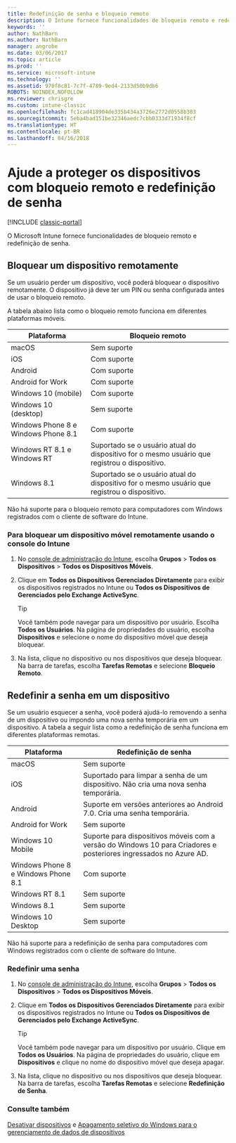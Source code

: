 ```yaml
---
title: Redefinição de senha e bloqueio remoto
description: O Intune fornece funcionalidades de bloqueio remoto e redefinição de senha.
keywords: ''
author: NathBarn
ms.author: NathBarn
manager: angrobe
ms.date: 03/06/2017
ms.topic: article
ms.prod: ''
ms.service: microsoft-intune
ms.technology: ''
ms.assetid: 970f8c81-7c7f-4789-9ed4-2133d50b9db6
ROBOTS: NOINDEX,NOFOLLOW
ms.reviewer: chrisgre
ms.custom: intune-classic
ms.openlocfilehash: fc1cad418904de335b434a3726e2772d0558b303
ms.sourcegitcommit: 5eba4bad151be32346aedc7cbb0333d71934f8cf
ms.translationtype: HT
ms.contentlocale: pt-BR
ms.lasthandoff: 04/16/2018
---
```

# <a name="help-protect-your-devices-with-remote-lock-and-passcode-reset"></a>Ajude a proteger os dispositivos com bloqueio remoto e redefinição de senha

[!INCLUDE [classic-portal](../includes/classic-portal.md)]

O Microsoft Intune fornece funcionalidades de bloqueio remoto e redefinição de senha.

## <a name="lock-a-device-remotely"></a>Bloquear um dispositivo remotamente
Se um usuário perder um dispositivo, você poderá bloquear o dispositivo remotamente. O dispositivo já deve ter um PIN ou senha configurada antes de usar o bloqueio remoto.

A tabela abaixo lista como o bloqueio remoto funciona em diferentes plataformas móveis.

|Plataforma|Bloqueio remoto|
|------------|---------------|
|macOS|Sem suporte|
|iOS|Com suporte|
|Android|Com suporte|
|Android for Work|Com suporte|
|Windows 10 (mobile)|Com suporte|
|Windows 10 (desktop)|Sem suporte|
|Windows Phone 8 e Windows Phone 8.1|Com suporte|
|Windows RT 8.1 e Windows RT|Suportado se o usuário atual do dispositivo for o mesmo usuário que registrou o dispositivo.|
|Windows 8.1|Suportado se o usuário atual do dispositivo for o mesmo usuário que registrou o dispositivo.|

Não há suporte para o bloqueio remoto para computadores com Windows registrados com o cliente de software do Intune.

### <a name="lock-a-mobile-device-remotely-through-the-intune-console"></a>Para bloquear um dispositivo móvel remotamente usando o console do Intune

1.  No [console de administração do Intune](https://manage.microsoft.com/), escolha **Grupos** &gt; **Todos os Dispositivos** &gt; **Todos os Dispositivos Móveis**.

2.  Clique em **Todos os Dispositivos Gerenciados Diretamente** para exibir os dispositivos registrados no Intune ou **Todos os Dispositivos de Gerenciados pelo Exchange ActiveSync**.

    > [!TIP]
    > Você também pode navegar para um dispositivo por usuário. Escolha **Todos os Usuários**. Na página de propriedades do usuário, escolha **Dispositivos** e selecione o nome do dispositivo móvel que deseja bloquear.

3.  Na lista, clique no dispositivo ou nos dispositivos que deseja bloquear. Na barra de tarefas, escolha **Tarefas Remotas** e selecione **Bloqueio Remoto**.

## <a name="reset-the-passcode-on-a-device"></a>Redefinir a senha em um dispositivo
Se um usuário esquecer a senha, você poderá ajudá-lo removendo a senha de um dispositivo ou impondo uma nova senha temporária em um dispositivo. A tabela a seguir lista como a redefinição de senha funciona em diferentes plataformas remotas.

|Plataforma|Redefinição de senha|
|------------|------------------|
|macOS|Sem suporte|
|iOS|Suportado para limpar a senha de um dispositivo. Não cria uma nova senha temporária.|
|Android|Suporte em versões anteriores ao Android 7.0. Cria uma senha temporária.|
|Android for Work|Sem suporte|
|Windows 10 Mobile|Suporte para dispositivos móveis com a versão do Windows 10 para Criadores e posteriores ingressados no Azure AD.|
|Windows Phone 8 e Windows Phone 8.1|Com suporte|
|Windows RT 8.1|Sem suporte|
|Windows 8.1|Sem suporte|
|Windows 10 Desktop|Sem suporte|

Não há suporte para a redefinição de senha para computadores com Windows registrados com o cliente de software do Intune.

### <a name="reset-a-passcode"></a>Redefinir uma senha

1.  No [console de administração do Intune](https://manage.microsoft.com/), escolha **Grupos** &gt; **Todos os Dispositivos** &gt; **Todos os Dispositivos Móveis**.

2.  Clique em **Todos os Dispositivos Gerenciados Diretamente** para exibir os dispositivos registrados no Intune ou **Todos os Dispositivos de Gerenciados pelo Exchange ActiveSync**.

    > [!TIP]
    > Você também pode navegar para um dispositivo por usuário. Clique em **Todos os Usuários**. Na página de propriedades do usuário, clique em **Dispositivos** e clique no nome do dispositivo móvel que deseja apagar.

3.  Na lista, clique no dispositivo ou nos dispositivos que deseja bloquear. Na barra de tarefas, escolha **Tarefas Remotas** e selecione **Redefinição de Senha**.


### <a name="see-also"></a>Consulte também
[Desativar dispositivos](retire-devices-from-microsoft-intune-management.md) e [Apagamento seletivo do Windows para o gerenciamento de dados de dispositivos](http://technet.microsoft.com/library/dn486874.aspx)
